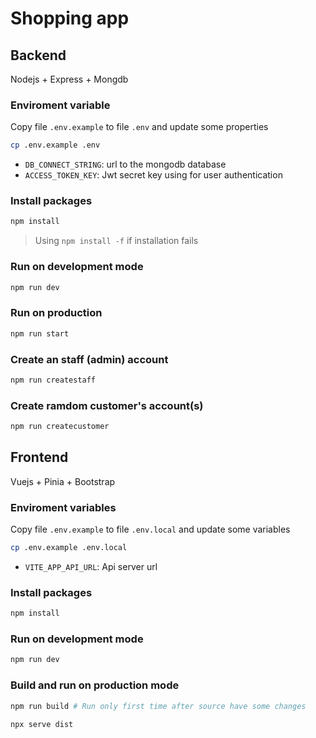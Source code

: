 # Shopping app

## Backend

Nodejs + Express + Mongdb

### Enviroment variable

Copy file `.env.example` to file `.env` and update some properties

```sh
cp .env.example .env
```

- `DB_CONNECT_STRING`: url to the mongodb database
- `ACCESS_TOKEN_KEY`: Jwt secret key using for user authentication

### Install packages

```sh
npm install
```

> Using `npm install -f` if installation fails

### Run on development mode

```sh
npm run dev
```

### Run on production

```sh
npm run start
```

### Create an staff (admin) account

```sh
npm run createstaff
```

### Create ramdom customer's account(s)

```sh
npm run createcustomer
```

## Frontend

Vuejs + Pinia + Bootstrap

### Enviroment variables

Copy file `.env.example` to file `.env.local` and update some variables

```sh
cp .env.example .env.local
```

- `VITE_APP_API_URL`: Api server url

### Install packages

```sh
npm install
```

### Run on development mode

```sh
npm run dev
```

### Build and run on production mode

```sh
npm run build # Run only first time after source have some changes
```

```
npx serve dist
```
